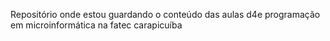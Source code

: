 Repositório onde estou guardando o conteúdo das aulas d4e programação em microinformática na fatec carapicuíba
